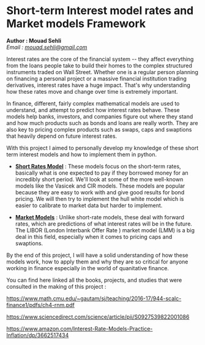 # Short-term Interest model rates and Market models Framework 

**Author : Mouad Sehli**  
*Email : mouad.sehli@gmail.com*   

Interest rates are the core of the financial system -- they affect everything from the loans people take to build their homes to the complex structured instruments traded on Wall Street. Whether one is a regular person planning on financing a personal project or a massive financial institution trading derivatives, interest rates have a huge impact. That's why understanding how these rates move and change over time is extremely important.

In finance, different, fairly complex mathematical models are used to understand, and attempt to predict how interest rates behave. These models help banks, investors, and companies figure out where they stand and how much products such as bonds and loans are really worth. They are also key to pricing complex products such as swaps, caps and swaptions that heavily depend on future interest rates.

With this project I aimed to personally develop my knowledge of these short term interest models and how to implement them in python.

- **<a href="./Short_rates.ipynb" target="_blank">Short Rates Model</a>** : These models focus on the short-term rates, basically what is one expected to pay if they borrowed money for an incredibly short period. We'll look at some of the more well-known models like the Vasicek and CIR models. These models are popular because they are easy to work with and give good results for bond pricing.
We will then try to implement the hull white model which is easier to calibrate to market data but harder to implement.

- **<a href="./Market_Models.ipynb" target="_blank">Market Models</a>** : Unlike short-rate models, these deal with forward rates, which are predictions of what interest rates will be in the future. The LIBOR (London Interbank Offer Rate ) market model (LMM) is a big deal in this field, especially when it comes to pricing caps and swaptions.

By the end of this project, I will have a solid understanding of how these models work, how to apply them and  why they are so critical for anyone working in finance especially in the world of quanitative finance. 


You can find here linked all the books, projects, and studies that were consulted in the making of this project :

https://www.math.cmu.edu/~gautam/sj/teaching/2016-17/944-scalc-finance1/pdfs/ch4-rnm.pdf  

https://www.sciencedirect.com/science/article/pii/S0927539822001086

https://www.amazon.com/Interest-Rate-Models-Practice-Inflation/dp/3662517434


